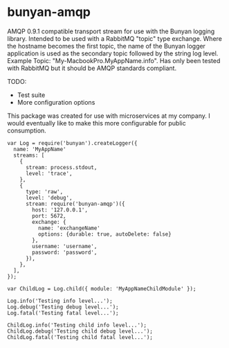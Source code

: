 bunyan-amqp
====================

AMQP 0.9.1 compatible transport stream for use with the Bunyan logging library.  Intended to be used with a RabbitMQ "topic" type exchange.  Where the hostname becomes the first topic, the name of the Bunyan logger application is used as the secondary topic followed by the string log level.  Example Topic: "My-MacbookPro.MyAppName.info".  Has only been tested with RabbitMQ but it should be AMQP standards compliant.

TODO:
  - Test suite
  - More configuration options

This package was created for use with microservices at my company.  I would eventually like to make this more configurable for public consumption.

```
var Log = require('bunyan').createLogger({
  name: 'MyAppName'
  streams: [
    {
      stream: process.stdout,
      level: 'trace',
    },
    {
      type: 'raw',
      level: 'debug',
      stream: require('bunyan-amqp')({
        host: '127.0.0.1',
        port: 5672,
        exchange: {
          name: 'exchangeName'
          options: {durable: true, autoDelete: false}
        },
        username: 'username',
        password: 'password',
      }),
    },
  ],
});

var ChildLog = Log.child({ module: 'MyAppNameChildModule' });

Log.info('Testing info level...');
Log.debug('Testing debug level...');
Log.fatal('Testing fatal level...');

ChildLog.info('Testing child info level...');
ChildLog.debug('Testing child debug level...');
ChildLog.fatal('Testing child fatal level...');
```
